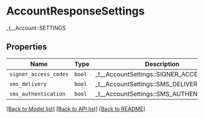 # AccountResponseSettings

_t__Account::SETTINGS

## Properties
Name | Type | Description | Notes
------------ | ------------- | ------------- | -------------
| `signer_access_codes` | ```bool``` |  _t__AccountSettings::SIGNER_ACCESS_CODES  |  |
| `sms_delivery` | ```bool``` |  _t__AccountSettings::SMS_DELIVERY  |  |
| `sms_authentication` | ```bool``` |  _t__AccountSettings::SMS_AUTHENTICATION  |  |

[[Back to Model list]](../README.md#documentation-for-models) [[Back to API list]](../README.md#documentation-for-api-endpoints) [[Back to README]](../README.md)


